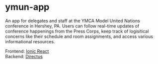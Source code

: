 # ymun-app

An app for delegates and staff at the YMCA Model United Nations conference in Hershey, PA. Users can follow real-time updates of conference happenings from the Press Corps, keep track of logisitical concerns like their schedule and room assignments, and access various informational resources. 

Frontend: [Ionic React](https://ionicframework.com/docs/)  
Backend: [Directus](https://docs.directus.io/getting-started/introduction.html)
